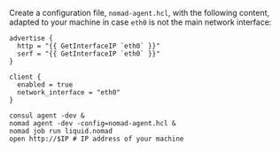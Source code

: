 Create a configuration file, `nomad-agent.hcl`, with the following content,
adapted to your machine in case `eth0` is not the main network interface:

```hcl
advertise {
  http = "{{ GetInterfaceIP `eth0` }}"
  serf = "{{ GetInterfaceIP `eth0` }}"
}

client {
  enabled = true
  network_interface = "eth0"
}
```

```shell
consul agent -dev &
nomad agent -dev -config=nomad-agent.hcl &
nomad job run liquid.nomad
open http://$IP # IP address of your machine
```
